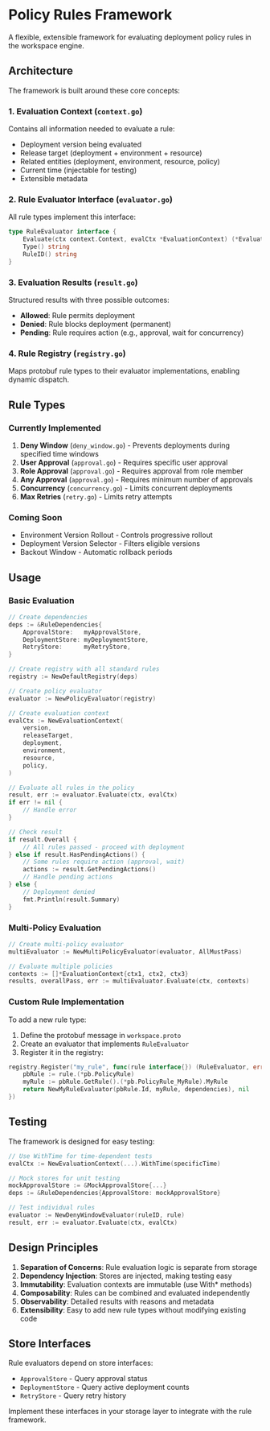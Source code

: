 # Policy Rules Framework

A flexible, extensible framework for evaluating deployment policy rules in the workspace engine.

## Architecture

The framework is built around these core concepts:

### 1. **Evaluation Context** (`context.go`)

Contains all information needed to evaluate a rule:

- Deployment version being evaluated
- Release target (deployment + environment + resource)
- Related entities (deployment, environment, resource, policy)
- Current time (injectable for testing)
- Extensible metadata

### 2. **Rule Evaluator Interface** (`evaluator.go`)

All rule types implement this interface:

```go
type RuleEvaluator interface {
    Evaluate(ctx context.Context, evalCtx *EvaluationContext) (*EvaluationResult, error)
    Type() string
    RuleID() string
}
```

### 3. **Evaluation Results** (`result.go`)

Structured results with three possible outcomes:

- **Allowed**: Rule permits deployment
- **Denied**: Rule blocks deployment (permanent)
- **Pending**: Rule requires action (e.g., approval, wait for concurrency)

### 4. **Rule Registry** (`registry.go`)

Maps protobuf rule types to their evaluator implementations, enabling dynamic dispatch.

## Rule Types

### Currently Implemented

1. **Deny Window** (`deny_window.go`) - Prevents deployments during specified time windows
2. **User Approval** (`approval.go`) - Requires specific user approval
3. **Role Approval** (`approval.go`) - Requires approval from role member
4. **Any Approval** (`approval.go`) - Requires minimum number of approvals
5. **Concurrency** (`concurrency.go`) - Limits concurrent deployments
6. **Max Retries** (`retry.go`) - Limits retry attempts

### Coming Soon

- Environment Version Rollout - Controls progressive rollout
- Deployment Version Selector - Filters eligible versions
- Backout Window - Automatic rollback periods

## Usage

### Basic Evaluation

```go
// Create dependencies
deps := &RuleDependencies{
    ApprovalStore:   myApprovalStore,
    DeploymentStore: myDeploymentStore,
    RetryStore:      myRetryStore,
}

// Create registry with all standard rules
registry := NewDefaultRegistry(deps)

// Create policy evaluator
evaluator := NewPolicyEvaluator(registry)

// Create evaluation context
evalCtx := NewEvaluationContext(
    version,
    releaseTarget,
    deployment,
    environment,
    resource,
    policy,
)

// Evaluate all rules in the policy
result, err := evaluator.Evaluate(ctx, evalCtx)
if err != nil {
    // Handle error
}

// Check result
if result.Overall {
    // All rules passed - proceed with deployment
} else if result.HasPendingActions() {
    // Some rules require action (approval, wait)
    actions := result.GetPendingActions()
    // Handle pending actions
} else {
    // Deployment denied
    fmt.Println(result.Summary)
}
```

### Multi-Policy Evaluation

```go
// Create multi-policy evaluator
multiEvaluator := NewMultiPolicyEvaluator(evaluator, AllMustPass)

// Evaluate multiple policies
contexts := []*EvaluationContext{ctx1, ctx2, ctx3}
results, overallPass, err := multiEvaluator.Evaluate(ctx, contexts)
```

### Custom Rule Implementation

To add a new rule type:

1. Define the protobuf message in `workspace.proto`
2. Create an evaluator that implements `RuleEvaluator`
3. Register it in the registry:

```go
registry.Register("my_rule", func(rule interface{}) (RuleEvaluator, error) {
    pbRule := rule.(*pb.PolicyRule)
    myRule := pbRule.GetRule().(*pb.PolicyRule_MyRule).MyRule
    return NewMyRuleEvaluator(pbRule.Id, myRule, dependencies), nil
})
```

## Testing

The framework is designed for easy testing:

```go
// Use WithTime for time-dependent tests
evalCtx := NewEvaluationContext(...).WithTime(specificTime)

// Mock stores for unit testing
mockApprovalStore := &MockApprovalStore{...}
deps := &RuleDependencies{ApprovalStore: mockApprovalStore}

// Test individual rules
evaluator := NewDenyWindowEvaluator(ruleID, rule)
result, err := evaluator.Evaluate(ctx, evalCtx)
```

## Design Principles

1. **Separation of Concerns**: Rule evaluation logic is separate from storage
2. **Dependency Injection**: Stores are injected, making testing easy
3. **Immutability**: Evaluation contexts are immutable (use With\* methods)
4. **Composability**: Rules can be combined and evaluated independently
5. **Observability**: Detailed results with reasons and metadata
6. **Extensibility**: Easy to add new rule types without modifying existing code

## Store Interfaces

Rule evaluators depend on store interfaces:

- `ApprovalStore` - Query approval status
- `DeploymentStore` - Query active deployment counts
- `RetryStore` - Query retry history

Implement these interfaces in your storage layer to integrate with the rule framework.

